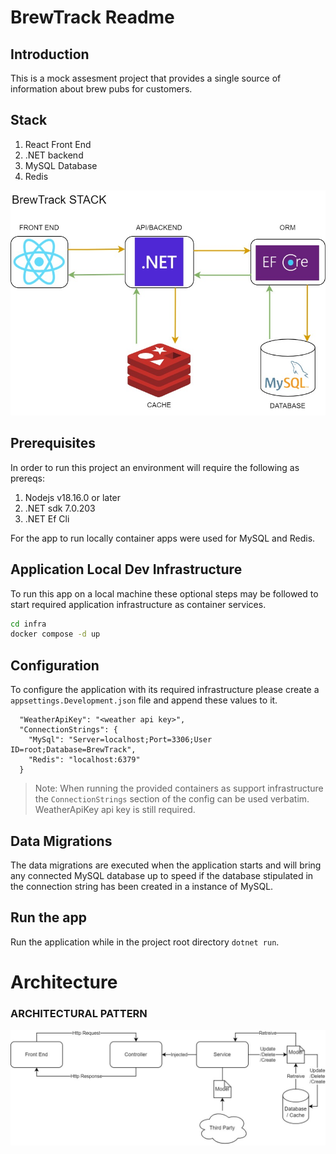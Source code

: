 # BrewTrack Readme

## Introduction

This is a mock assesment project that provides a single source of information about brew pubs for customers.

## Stack

1. React Front End
2. .NET backend
3. MySQL Database
4. Redis

![Application Stack](./Assets/brew-arch-Stack.jpg)

## Prerequisites

In order to run this project an environment will require the following as prereqs:
 
1. Nodejs v18.16.0 or later
2. .NET sdk 7.0.203
3. .NET Ef Cli

For the app to run locally container apps were used for MySQL and Redis.

## Application Local Dev Infrastructure

To run this app on a local machine these optional steps may be followed to start required application infrastructure as container services.

```bash
cd infra
docker compose -d up
```

## Configuration

To configure the application with its required infrastructure please create a `appsettings.Development.json` file and append these values to it.

```
  "WeatherApiKey": "<weather api key>",
  "ConnectionStrings": {
    "MySql": "Server=localhost;Port=3306;User ID=root;Database=BrewTrack",
    "Redis": "localhost:6379"
  }
 ```

> Note: When running the provided containers as support infrastructure the `ConnectionStrings` section of the config can be used verbatim. WeatherApiKey api key is still required.

## Data Migrations

The data migrations are executed when the application starts and will bring any connected MySQL database up to speed if the database stipulated in the connection string has been created in a instance of MySQL.

## Run the app

Run the application while in the project root directory `dotnet run`. 

# Architecture

### ARCHITECTURAL PATTERN

![Arch Pattern](./Assets/brew-arch-Service%20Integration.jpg)